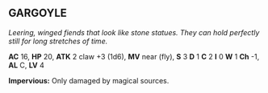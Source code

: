 ## GARGOYLE

_Leering, winged fiends that look like stone statues. They can hold perfectly still for long stretches of time._

**AC** 16, **HP** 20, **ATK** 2 claw +3 (1d6), **MV** near (fly), **S** 3 **D** 1 **C** 2 **I** 0 **W** 1 **Ch** -1, **AL** C, **LV** 4

**Impervious:** Only damaged by magical sources.

